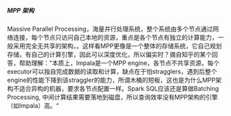 ##### MPP 架构

Massive Parallel Processing，海量并行处理系统，整个系统由多个节点通过网络连接，每个节点只访问自己本地的资源，重点是各个节点有独立的计算能力，一般采用完全无共享的架构，。这样看MPP更像是一个整体的存储系统，它自己规划存储，有自己的计算引擎，因此可以深度优化，所以偏实时？摘自知乎的某个回答，帮助理解："本质上，Impala是一个MPP engine，各节点不共享资源，每个executor可以独自完成数据的读取和计算，缺点在于怕stragglers，遇到后整个engine的性能下降到该straggler的能力，所谓木桶的短板，这也是为什么MPP架构不适合异构的机器，要求各节点配置一样。Spark SQL应该还是算做Batching Processing, 中间计算结果需要落地到磁盘，所以查询效率没有MPP架构的引擎（如Impala）高。“



